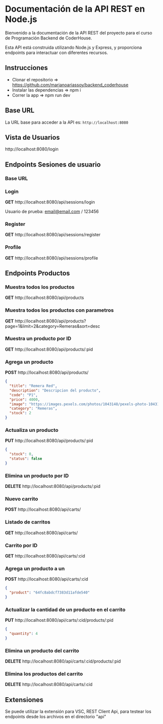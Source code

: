 # Documentación de la API REST en Node.js

Bienvenido a la documentación de la API REST del proyecto para el curso de Programación Backend de CoderHouse.

Esta API está construida utilizando Node.js y Express, y proporciona endpoints para interactuar con diferentes recursos.

## Instrucciones

- Clonar el repositorio => https://github.com/marianoariassoy/backend_coderhouse
- Instalar las dependencias => npm i
- Correr la app => npm run dev

## Base URL

La URL base para acceder a la API es: `http://localhost:8080`

## Vista de Usuarios

http://localhost:8080/login

## Endpoints Sesiones de usuario

### Base URL

### Login

**GET** http://localhost:8080/api/sessions/login

Usuario de prueba: email@email.com / 123456

### Register

**GET** http://localhost:8080/api/sessions/register

### Profile

**GET** http://localhost:8080/api/sessions/profile

## Endpoints Productos

### Muestra todos los productos

**GET** http://localhost:8080/api/products

### Muestra todos los productos con parametros

**GET** http://localhost:8080/api/products?page=1&limit=2&category=Remeras&sort=desc

### Muestra un producto por ID

**GET** http://localhost:8080/api/products/:pid

### Agrega un producto

**POST** http://localhost:8080/api/products/

```json
{
  "title": "Remera Red",
  "description": "Descripcion del producto",
  "code": "P1",
  "price": 4000,
  "image": "https://images.pexels.com/photos/1043148/pexels-photo-1043148.jpeg?auto=compress&cs=tinysrgb&w=1600",
  "category": "Remeras",
  "stock": 2
}
```

### Actualiza un producto

**PUT** http://localhost:8080/api/products/:pid

```json
{
  "stock": 0,
  "status": false
}
```

### Elimina un producto por ID

**DELETE** http://localhost:8080/api/products/:pid

### Nuevo carrito

**POST** http://localhost:8080/api/carts/

### Listado de carritos

**GET** http://localhost:8080/api/carts/

### Carrito por ID

**GET** http://localhost:8080/api/carts/:cid

### Agrega un producto a un

**POST** http://localhost:8080/api/carts/:cid

```json
{
  "product": "64fc8abdcf7383d11afde540"
}
```

### Actualizar la cantidad de un producto en el carrito

**PUT** http://localhost:8080/api/carts/:cid/products/:pid

```json
{
  "quantity": 4
}
```

### Elimina un producto del carrito

**DELETE** http://localhost:8080/api/carts/:cid/products/:pid

### Elimina los productos del carrito

**DELETE** http://localhost:8080/api/carts/:cid

## Extensiones

Se puede utilizar la extensión para VSC, REST Client Api, para testear los endpoints desde los archivos en el directorio "api"
